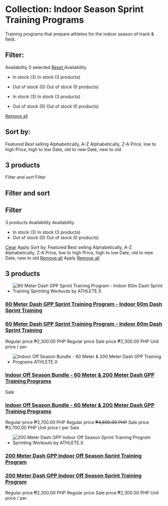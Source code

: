 #  Collection: Indoor Season Sprint Training Programs
Training programs that prepare athletes for the indoor season of track & field.
##  Filter: 
Availability 
0 selected
[ Reset ](https://sprintingworkouts.com/collections/indoor-season-sprint-training-programs)
Availability
  * In stock (3) In stock (3 products)
  * Out of stock (0) Out of stock (0 products)


  * In stock (3) In stock (3 products)
  * Out of stock (0) Out of stock (0 products)


[ Remove all ](https://sprintingworkouts.com/collections/indoor-season-sprint-training-programs)
##  Sort by:
Featured  Best selling  Alphabetically, A-Z  Alphabetically, Z-A  Price, low to high  Price, high to low  Date, old to new  Date, new to old 
##  3 products 
Filter and sort  Filter 
## Filter and sort 
## Filter 
3 products 
Availability
Availability
  * In stock (3) In stock (3 products)
  * Out of stock (0) Out of stock (0 products)


[Clear](https://sprintingworkouts.com/collections/indoor-season-sprint-training-programs) Apply 
Sort by:
Featured  Best selling  Alphabetically, A-Z  Alphabetically, Z-A  Price, low to high  Price, high to low  Date, old to new  Date, new to old 
[Remove all](https://sprintingworkouts.com/collections/indoor-season-sprint-training-programs) Apply 
[ Remove all ](https://sprintingworkouts.com/collections/indoor-season-sprint-training-programs)
##  3 products 
  * ![60 Meter Dash GPP Sprint Training Program - Indoor 60m Dash Sprint Training Sprinting Workouts by ATHLETE.X](https://sprintingworkouts.com/cdn/shop/products/60-Meter-Dash-GPP-Sprint-Training-Program---Indoor-60m-Dash-Sprint-Training-Sprinting-Workouts-by-ATHLETE.X-1610476174.jpg?v=1610476176&width=533)
###  [ 60 Meter Dash GPP Sprint Training Program - Indoor 60m Dash Sprint Training ](https://sprintingworkouts.com/products/60-meter-dash-gpp-sprint-training-program-off-season)
###  [ 60 Meter Dash GPP Sprint Training Program - Indoor 60m Dash Sprint Training ](https://sprintingworkouts.com/products/60-meter-dash-gpp-sprint-training-program-off-season)
Regular price ₱2,300.00 PHP 
Regular price Sale price ₱2,300.00 PHP 
Unit price / per 
  * ![Indoor Off Season Bundle - 60 Meter & 200 Meter Dash GPP Training Programs ATHLETE.X](https://sprintingworkouts.com/cdn/shop/products/Indoor-Off-Season-Bundle---60-Meter-_-200-Meter-Dash-GPP-Training-Programs-ATHLETE.X-1610476180.jpg?v=1610476181&width=533)
###  [ Indoor Off Season Bundle - 60 Meter & 200 Meter Dash GPP Training Programs ](https://sprintingworkouts.com/products/indoor-off-season-bundle-60-meter-200-meter-dash-gpp-training-programs)
Sale
###  [ Indoor Off Season Bundle - 60 Meter & 200 Meter Dash GPP Training Programs ](https://sprintingworkouts.com/products/indoor-off-season-bundle-60-meter-200-meter-dash-gpp-training-programs)
Regular price ₱3,700.00 PHP 
Regular price ~~₱4,600.00 PHP~~ Sale price ₱3,700.00 PHP 
Unit price / per 
Sale
  * ![200 Meter Dash GPP Indoor Off Season Sprint Training Program Sprinting Workouts by ATHLETE.X](https://sprintingworkouts.com/cdn/shop/products/200-Meter-Dash-GPP-Indoor-Off-Season-Sprint-Training-Program-Sprinting-Workouts-by-ATHLETE.X-1610476177.jpg?v=1610476179&width=533)
###  [ 200 Meter Dash GPP Indoor Off Season Sprint Training Program ](https://sprintingworkouts.com/products/200-meter-dash-gpp-sprint-training-program)
###  [ 200 Meter Dash GPP Indoor Off Season Sprint Training Program ](https://sprintingworkouts.com/products/200-meter-dash-gpp-sprint-training-program)
Regular price ₱2,300.00 PHP 
Regular price Sale price ₱2,300.00 PHP 
Unit price / per 


